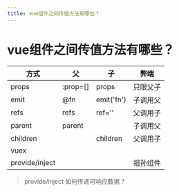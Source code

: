 ```yaml
---
title: vue组件之间传值方法有哪些？
---
```


# vue组件之间传值方法有哪些？



|     方式   | 父|子                                   | 弊端                                              |
| ------ | -----|--------------------------------- | ------------------------------------------------- |
| props | :prop=[]|props                 | 只限父子 |
| emit | @fn|emit('fn')                 | 子调用父 |
| refs | refs|ref=''                 | 父调用子 |
| parent  | parent|                |  子调用父 |
| children |  |children                 | 父调用子 |
| vuex |  |                 |  |
| provide/inject |  |                 | 祖孙组件 |

> provide/inject 如何传递可响应数据？